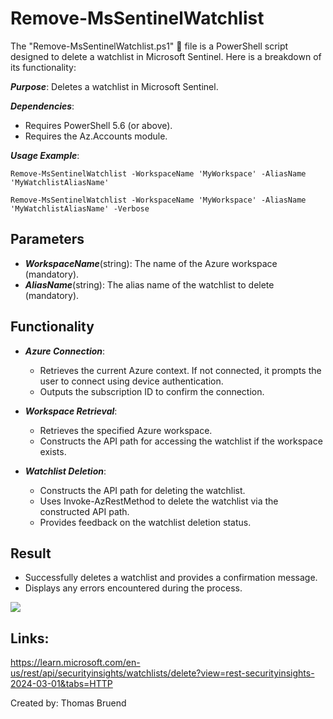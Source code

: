# Remove-MsSentinelWatchlist
The "Remove-MsSentinelWatchlist.ps1" 📄 file is a PowerShell script designed to delete a watchlist in Microsoft Sentinel. Here is a breakdown of its functionality:

***Purpose***: Deletes a watchlist in Microsoft Sentinel.

***Dependencies***:
- Requires PowerShell 5.6 (or above).
- Requires the Az.Accounts module.

***Usage Example***:

`Remove-MsSentinelWatchlist -WorkspaceName 'MyWorkspace' -AliasName 'MyWatchlistAliasName'`

`Remove-MsSentinelWatchlist -WorkspaceName 'MyWorkspace' -AliasName 'MyWatchlistAliasName' -Verbose`

## Parameters
- ***WorkspaceName***(string): The name of the Azure workspace (mandatory).
- ***AliasName***(string): The alias name of the watchlist to delete (mandatory).
  
## Functionality
- ***Azure Connection***:
    - Retrieves the current Azure context. If not connected, it prompts the user to connect using device authentication.
    - Outputs the subscription ID to confirm the connection.
    
- ***Workspace Retrieval***:
    - Retrieves the specified Azure workspace.
    - Constructs the API path for accessing the watchlist if the workspace exists.

- ***Watchlist Deletion***:
    - Constructs the API path for deleting the watchlist.
    - Uses Invoke-AzRestMethod to delete the watchlist via the constructed API path.
    - Provides feedback on the watchlist deletion status.
      
## Result
- Successfully deletes a watchlist and provides a confirmation message.
- Displays any errors encountered during the process.

<img src="https://github.com/Warfion/Sentinel/blob/main/Scripts/Watchlist/Remove-MsSentinelWatchlist/image/image.png">

## Links:
https://learn.microsoft.com/en-us/rest/api/securityinsights/watchlists/delete?view=rest-securityinsights-2024-03-01&tabs=HTTP

Created by: Thomas Bruend

